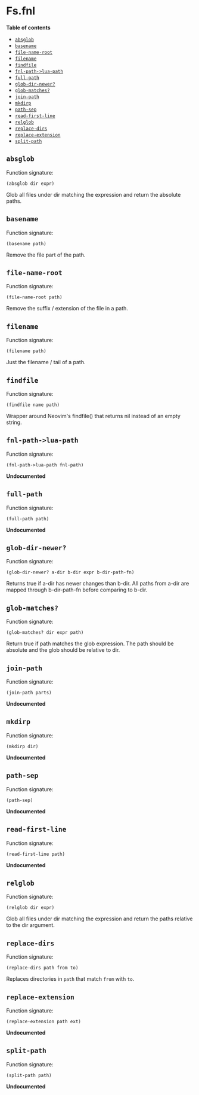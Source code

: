 # Fs.fnl

**Table of contents**

- [`absglob`](#absglob)
- [`basename`](#basename)
- [`file-name-root`](#file-name-root)
- [`filename`](#filename)
- [`findfile`](#findfile)
- [`fnl-path->lua-path`](#fnl-path-lua-path)
- [`full-path`](#full-path)
- [`glob-dir-newer?`](#glob-dir-newer)
- [`glob-matches?`](#glob-matches)
- [`join-path`](#join-path)
- [`mkdirp`](#mkdirp)
- [`path-sep`](#path-sep)
- [`read-first-line`](#read-first-line)
- [`relglob`](#relglob)
- [`replace-dirs`](#replace-dirs)
- [`replace-extension`](#replace-extension)
- [`split-path`](#split-path)

## `absglob`
Function signature:

```
(absglob dir expr)
```

Glob all files under dir matching the expression and return the absolute paths.

## `basename`
Function signature:

```
(basename path)
```

Remove the file part of the path.

## `file-name-root`
Function signature:

```
(file-name-root path)
```

Remove the suffix / extension of the file in a path.

## `filename`
Function signature:

```
(filename path)
```

Just the filename / tail of a path.

## `findfile`
Function signature:

```
(findfile name path)
```

Wrapper around Neovim's findfile() that returns nil
  instead of an empty string.

## `fnl-path->lua-path`
Function signature:

```
(fnl-path->lua-path fnl-path)
```

**Undocumented**

## `full-path`
Function signature:

```
(full-path path)
```

**Undocumented**

## `glob-dir-newer?`
Function signature:

```
(glob-dir-newer? a-dir b-dir expr b-dir-path-fn)
```

Returns true if a-dir has newer changes than b-dir. All paths from a-dir are mapped through b-dir-path-fn before comparing to b-dir.

## `glob-matches?`
Function signature:

```
(glob-matches? dir expr path)
```

Return true if path matches the glob expression. The path should be absolute and the glob should be relative to dir.

## `join-path`
Function signature:

```
(join-path parts)
```

**Undocumented**

## `mkdirp`
Function signature:

```
(mkdirp dir)
```

**Undocumented**

## `path-sep`
Function signature:

```
(path-sep)
```

**Undocumented**

## `read-first-line`
Function signature:

```
(read-first-line path)
```

**Undocumented**

## `relglob`
Function signature:

```
(relglob dir expr)
```

Glob all files under dir matching the expression and return the paths
  relative to the dir argument.

## `replace-dirs`
Function signature:

```
(replace-dirs path from to)
```

Replaces directories in `path` that match `from` with `to`.

## `replace-extension`
Function signature:

```
(replace-extension path ext)
```

**Undocumented**

## `split-path`
Function signature:

```
(split-path path)
```

**Undocumented**


<!-- Generated with Fenneldoc v1.0.1
     https://gitlab.com/andreyorst/fenneldoc -->
